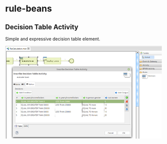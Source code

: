 # rule-beans

## Decision Table Activity
Simple and expressive decision table element. 

![Process with Decision Table](samples/screenshots/decisionTableInAction.png)
